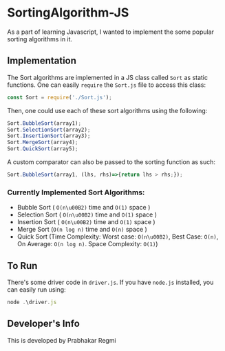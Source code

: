 # SortingAlgorithm-JS
As a part of learning Javascript, I wanted to implement the some popular sorting algorithms in it. 

## Implementation

The Sort algorithms are implemented in a JS class called ``Sort`` as static functions. One can easily ``require`` the ``Sort.js`` file to access this class:
```javascript
const Sort = require('./Sort.js');
```
Then, one could use each of these sort algorithms using the following:
```javascript
Sort.BubbleSort(array1);
Sort.SelectionSort(array2);
Sort.InsertionSort(array3);
Sort.MergeSort(array4);
Sort.QuickSort(array5);
```

A custom comparator can also be passed to the sorting function as such:
```javascript
Sort.BubbleSort(array1, (lhs, rhs)=>{return lhs > rhs;});
```

### Currently Implemented Sort Algorithms:

- Bubble Sort ( `O(n\u00B2)` time and `O(1)` space )
- Selection Sort ( `O(n\u00B2)` time and `O(1)` space )
- Insertion Sort ( `O(n\u00B2)` time and `O(1)` space )
- Merge Sort (`O(n log n)` time and `O(n)` space )
- Quick Sort (Time Complexity: Worst case: `O(n\u00B2)`, Best Case: `O(n)`, On  Average: `O(n log n)`. Space Complexity: `O(1)`)

## To Run
There's some driver code in ``driver.js``. If you have ``node.js`` installed, you can easily run using:
```javascript
node .\driver.js
```

## Developer's Info
This is developed by Prabhakar Regmi
